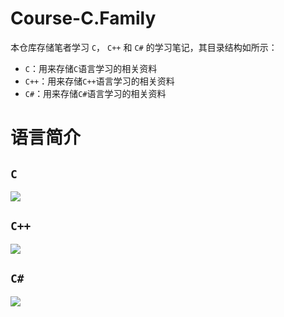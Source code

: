 # Course-C.Family

本仓库存储笔者学习 `C`， `C++` 和 `C#` 的学习笔记，其目录结构如所示：

- `C`：用来存储`C`语言学习的相关资料
- `C++`：用来存储`C++`语言学习的相关资料
- `C#`：用来存储`C#`语言学习的相关资料

# 语言简介

## `C`

![](https://ipic-1259722072.cos.ap-beijing.myqcloud.com/gqw06.png)

## `C++`

![](https://ipic-1259722072.cos.ap-beijing.myqcloud.com/sa65r.png)

## `C#`

![](https://ipic-1259722072.cos.ap-beijing.myqcloud.com/daxq2.png)